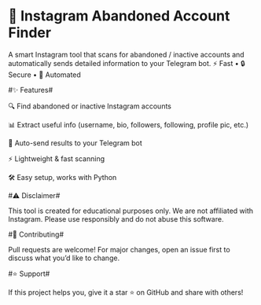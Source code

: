 # 🍷 Instagram Abandoned Account Finder #

A smart Instagram tool that scans for abandoned / inactive accounts and automatically sends detailed information to your Telegram bot.
⚡ Fast • 🔒 Secure • 🤖 Automated

#✨ Features#

🔍 Find abandoned or inactive Instagram accounts

📊 Extract useful info (username, bio, followers, following, profile pic, etc.)

🤖 Auto-send results to your Telegram bot

⚡ Lightweight & fast scanning

🛠 Easy setup, works with Python

#⚠️ Disclaimer#

This tool is created for educational purposes only.
We are not affiliated with Instagram. Please use responsibly and do not abuse this software.

#🤝 Contributing#

Pull requests are welcome! For major changes, open an issue first to discuss what you’d like to change.

#⭐ Support#

If this project helps you, give it a star ⭐ on GitHub and share with others!
